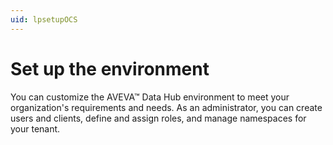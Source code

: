 ```yaml
---
uid: lpsetupOCS
---
```


# Set up the environment

You can customize the AVEVA&trade; Data Hub environment to meet your organization's requirements and needs. As an administrator, you can create users and clients, define and assign roles, and manage namespaces for your tenant.
